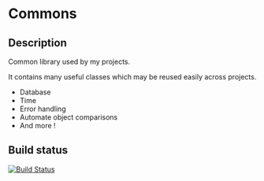 Commons
=======
Description
-------
Common library used by my projects.

It contains many useful classes which may be reused easily across projects.

* Database
* Time
* Error handling
* Automate object comparisons
* And more !

Build status
------
[![Build Status](https://travis-ci.org/AlexRNL/Commons.png?branch=master)](https://travis-ci.org/AlexRNL/Commons)
